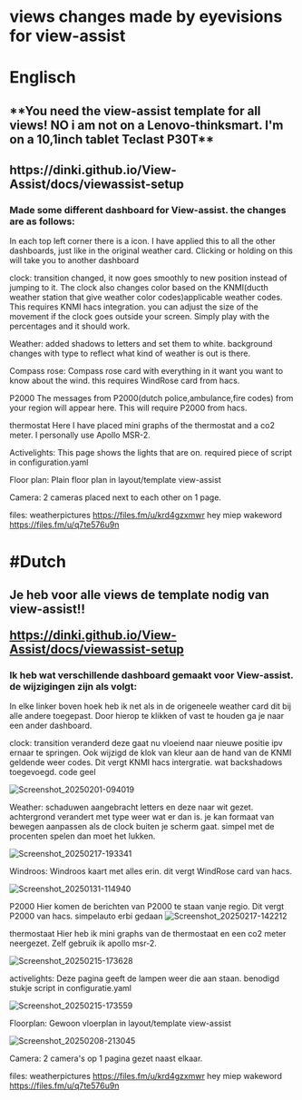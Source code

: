 # views changes made by eyevisions for view-assist
<h1>Englisch</h1>




<h2>**You need the view-assist template for all views! NO i am not on a Lenovo-thinksmart. I'm on a 10,1inch tablet Teclast P30T**</h2>





<h2>https://dinki.github.io/View-Assist/docs/viewassist-setup</h2>

<h3>Made some different dashboard for View-assist. the changes are as follows:</h3>

In each top left corner there is a icon. I have applied this to all the other dashboards, just like in the original weather card. Clicking or holding on this will take you to another dashboard


clock: transition changed, it now goes smoothly to new position instead of jumping to it. The clock also changes color based on the KNMI(ducth weather station that give weather color codes)applicable weather codes. This requires KNMI hacs integration. you can adjust the size of the movement if the clock goes outside your screen. Simply play with the percentages and it should work. 


Weather:
added shadows to letters and set them to white. background changes with type to reflect what kind of weather is out is there.


Compass rose:
Compass rose card with everything in it want you want to know about the wind. this requires WindRose card from hacs.


P2000
The messages from P2000(dutch police,ambulance,fire codes) from your region will appear here. This will require P2000 from hacs.


thermostat
Here I have placed mini graphs of the thermostat and a co2 meter. I personally use Apollo MSR-2.


Activelights:
This page shows the lights that are on. required piece of script in configuration.yaml


Floor plan:
Plain floor plan in layout/template view-assist


Camera:
2 cameras placed next to each other on 1 page.


files: weatherpictures https://files.fm/u/krd4gzxmwr
hey miep wakeword https://files.fm/u/q7te576u9n



<h1>#Dutch</h1>

<h2>Je heb voor alle views de template nodig van view-assist!!

https://dinki.github.io/View-Assist/docs/viewassist-setup</h2>

<h3>Ik heb wat verschillende dashboard gemaakt voor View-assist. de wijzigingen zijn als volgt:</h3>

In elke linker boven hoek heb ik net als in de origeneele weather card dit bij alle andere toegepast. Door hierop te klikken of vast te houden ga je naar een ander dashboard.

clock: transition veranderd deze gaat nu vloeiend naar nieuwe positie ipv ernaar te springen. Ook wijzigd de klok van kleur aan de hand van de KNMI geldende weer codes. Dit vergt KNMI hacs intergratie. 
wat backshadows toegevoegd.  code geel

![Screenshot_20250201-094019](https://github.com/user-attachments/assets/14add1de-846f-4ed1-b691-a08689f39032)


Weather:
schaduwen aangebracht letters en deze naar wit gezet. achtergrond verandert met type weer wat er dan is. je kan formaat van bewegen aanpassen als de clock buiten je scherm gaat. simpel met de procenten spelen dan moet het lukken.

![Screenshot_20250217-193341](https://github.com/user-attachments/assets/a9745e39-18bb-4eb9-aeb1-7bf68b831d48)


Windroos:
Windroos kaart met alles erin. dit vergt WindRose card van hacs.

![Screenshot_20250131-114940](https://github.com/user-attachments/assets/f7865cc3-cc3b-4f0f-9dfb-664b3f611d25)


P2000
Hier komen de berichten van P2000 te staan vanje regio. Dit vergt P2000 van hacs. simpelauto erbi gedaan
![Screenshot_20250217-142212](https://github.com/user-attachments/assets/67b42502-e18a-4030-89a3-14d41c9034d1)


thermostaat
Hier heb ik mini graphs van de thermostaat en een co2 meter neergezet. Zelf gebruik ik apollo msr-2.

![Screenshot_20250215-173628](https://github.com/user-attachments/assets/19452916-841b-47c9-8e61-00c423fc0839)


activelights:
Deze pagina geeft de lampen weer die aan staan. benodigd stukje script in configuratie.yaml

![Screenshot_20250215-173559](https://github.com/user-attachments/assets/5d86e799-e342-49e0-9dff-78b4f91c0693)


Floorplan:
Gewoon vloerplan in layout/template view-assist

![Screenshot_20250208-213045](https://github.com/user-attachments/assets/75dd974d-bf43-4fd9-b406-57c280a26337)


Camera:
2 camera's op 1 pagina gezet naast elkaar.



files: weatherpictures https://files.fm/u/krd4gzxmwr
hey miep wakeword https://files.fm/u/q7te576u9n
